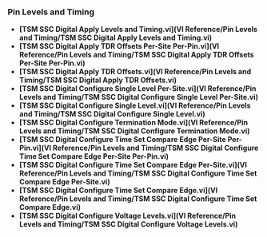 ### Pin Levels and Timing
- **[TSM SSC Digital Apply Levels and Timing.vi](VI Reference/Pin Levels and Timing/TSM SSC Digital Apply Levels and Timing.vi)**
- **[TSM SSC Digital Apply TDR Offsets Per-Site Per-Pin.vi](VI Reference/Pin Levels and Timing/TSM SSC Digital Apply TDR Offsets Per-Site Per-Pin.vi)**
- **[TSM SSC Digital Apply TDR Offsets.vi](VI Reference/Pin Levels and Timing/TSM SSC Digital Apply TDR Offsets.vi)**
- **[TSM SSC Digital Configure Single Level Per-Site.vi](VI Reference/Pin Levels and Timing/TSM SSC Digital Configure Single Level Per-Site.vi)**
- **[TSM SSC Digital Configure Single Level.vi](VI Reference/Pin Levels and Timing/TSM SSC Digital Configure Single Level.vi)**
- **[TSM SSC Digital Configure Termination Mode.vi](VI Reference/Pin Levels and Timing/TSM SSC Digital Configure Termination Mode.vi)**
- **[TSM SSC Digital Configure Time Set Compare Edge Per-Site Per-Pin.vi](VI Reference/Pin Levels and Timing/TSM SSC Digital Configure Time Set Compare Edge Per-Site Per-Pin.vi)**
- **[TSM SSC Digital Configure Time Set Compare Edge Per-Site.vi](VI Reference/Pin Levels and Timing/TSM SSC Digital Configure Time Set Compare Edge Per-Site.vi)**
- **[TSM SSC Digital Configure Time Set Compare Edge.vi](VI Reference/Pin Levels and Timing/TSM SSC Digital Configure Time Set Compare Edge.vi)**
- **[TSM SSC Digital Configure Voltage Levels.vi](VI Reference/Pin Levels and Timing/TSM SSC Digital Configure Voltage Levels.vi)**
